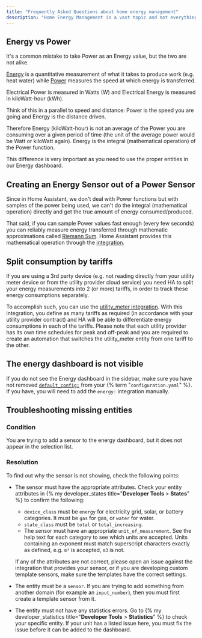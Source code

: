 ```yaml
---
title: "Frequently Asked Questions about home energy management"
description: "Home Energy Management is a vast topic and not everything might be clear. This page tries to clarify a couple of things."
---
```


## Energy vs Power

It's a common mistake to take Power as an Energy value, but the two are not alike.

[Energy](https://en.wikipedia.org/wiki/Energy) is a quantitative measurement of what it takes to produce work (e.g. heat water) while [Power](https://en.wikipedia.org/wiki/Electric_power) measures the speed at which energy is transferred.

Electrical Power is measured in Watts (W) and Electrical Energy is measured in kiloWatt-hour (kWh).

Think of this in a parallel to speed and distance: Power is the speed you are going and Energy is the distance driven.

Therefore Energy (kiloWatt-hour) is not an average of the Power you are consuming over a given period of time (the unit of the average power would be Watt or kiloWatt again). Energy is the integral (mathematical operation) of the Power function.

This difference is very important as you need to use the proper entities in our Energy dashboard.

## Creating an Energy Sensor out of a Power Sensor

Since in Home Assistant, we don't deal with Power functions but with samples of the power being used, we can't do the integral (mathematical operation) directly and get the true amount of energy consumed/produced.

That said, if you can sample Power values fast enough (every few seconds) you can reliably measure energy transferred through mathematic approximations called [Riemann Sum](https://en.wikipedia.org/wiki/Riemann_sum). Home Assistant provides this mathematical operation through the [integration](/integrations/integration/#energy).

## Split consumption by tariffs

If you are using a 3rd party device (e.g. not reading directly from your utility meter device or from the utility provider cloud service) you need HA to split your energy measurements into 2 (or more) tariffs, in order to track these energy consumptions separately.

To accomplish such, you can use the [utility_meter integration](/integrations/utility_meter/). With this integration, you define as many tariffs as required (in accordance with your utility provider contract) and HA will be able to differentiate energy consumptions in each of the tariffs. Please note that each utility provider has its own time schedules for peak and off-peak and you are required to create an automation that switches the utility_meter entity from one tariff to the other.

## The energy dashboard is not visible

If you do not see the Energy dashboard in the sidebar, make sure you have not removed [`default_config:`](/integrations/default_config/) from your {% term "`configuration.yaml`" %}. If you have, you will need to add the `energy:` integration manually.

## Troubleshooting missing entities

### Condition

You are trying to add a sensor to the energy dashboard, but it does not appear in the selection list.

### Resolution

To find out why the sensor is not showing, check the following points:
- The sensor must have the appropriate attributes. Check your entity attributes in {% my developer_states title="**Developer Tools** > **States**" %} to confirm the following:
  - `device_class` must be `energy` for electricity grid, solar, or battery categories. It must be `gas` for gas, or `water` for water.
  - `state_class` must be `total` or `total_increasing`.
  - The sensor must have an appropriate `unit_of_measurement`. See the help text for each category to see which units are accepted. Units containing an exponent must match superscript characters exactly as defined, e.g. `m³` is accepted, `m3` is not.
  
  If any of the attributes are not correct, please open an issue against the integration that provides your sensor, or if you are developing custom template sensors, make sure the templates have the correct settings.
 
- The entity must be a `sensor`. If you are trying to add something from another domain (for example an `input_number`), then you must first create a template sensor from it.
- The entity must not have any statistics errors. Go to {% my developer_statistics title="**Developer Tools** > **Statistics**" %} to check your specific entity. If your unit has a listed issue here, you must fix the issue before it can be added to the dashboard.
